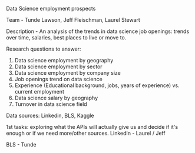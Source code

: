 Data Science employment prospects

Team - Tunde Lawson, Jeff Fleischman, Laurel Stewart

Description - 
An analysis of the trends in data science job openings: trends over time, salaries, best places to live or move to.

Research questions to answer: 
1.	Data science employment by geography
2.	Data science employment by sector 
3.	Data science employment by company size 
4.	Job openings trend on data science 
5.	Experience (Educational background, jobs, years of experience)  vs. current employment
6.	Data science salary by geography 
7.	Turnover in data science field 

Data sources: Linkedin, BLS, Kaggle

1st tasks: exploring what the APIs will actually give us and decide if it's enough or if we need more/other sources.
LinkedIn - Laurel / Jeff

BLS - Tunde
 
